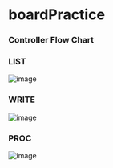 # boardPractice

### Controller Flow Chart

### LIST
![image](https://user-images.githubusercontent.com/64470512/164419381-3e96d0b6-4454-4f25-868f-9d23baa070b8.png)

### WRITE
![image](https://user-images.githubusercontent.com/64470512/164419472-ce4a5656-27ba-461c-b240-3b1eb6260feb.png)

### PROC
![image](https://user-images.githubusercontent.com/64470512/164419534-2da8a411-bfb0-45f2-adea-979eac99d9f8.png)

